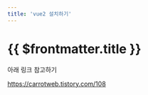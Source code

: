 ```yaml
---
title: 'vue2 설치하기'
---
```


# {{ $frontmatter.title }}


아래 링크 참고하기

https://carrotweb.tistory.com/108